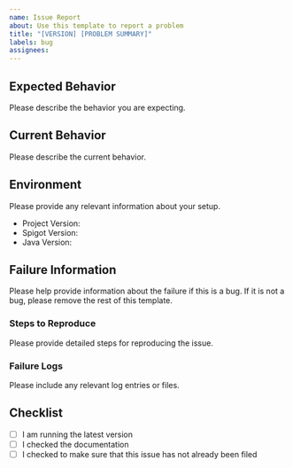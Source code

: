 ```yaml
---
name: Issue Report
about: Use this template to report a problem
title: "[VERSION] [PROBLEM SUMMARY]"
labels: bug
assignees:
---
```


## Expected Behavior

Please describe the behavior you are expecting.

## Current Behavior

Please describe the current behavior.

## Environment

Please provide any relevant information about your setup.

* Project Version:
* Spigot Version:
* Java Version:

## Failure Information

Please help provide information about the failure if this is a bug.
If it is not a bug, please remove the rest of this template.

### Steps to Reproduce

Please provide detailed steps for reproducing the issue.

### Failure Logs

Please include any relevant log entries or files.

## Checklist

- [ ] I am running the latest version
- [ ] I checked the documentation
- [ ] I checked to make sure that this issue has not already been filed